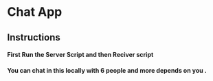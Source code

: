 # Chat App

## Instructions

#### First Run the Server Script and then Reciver script
#### You can chat in this locally with 6 people and more depends on you .
